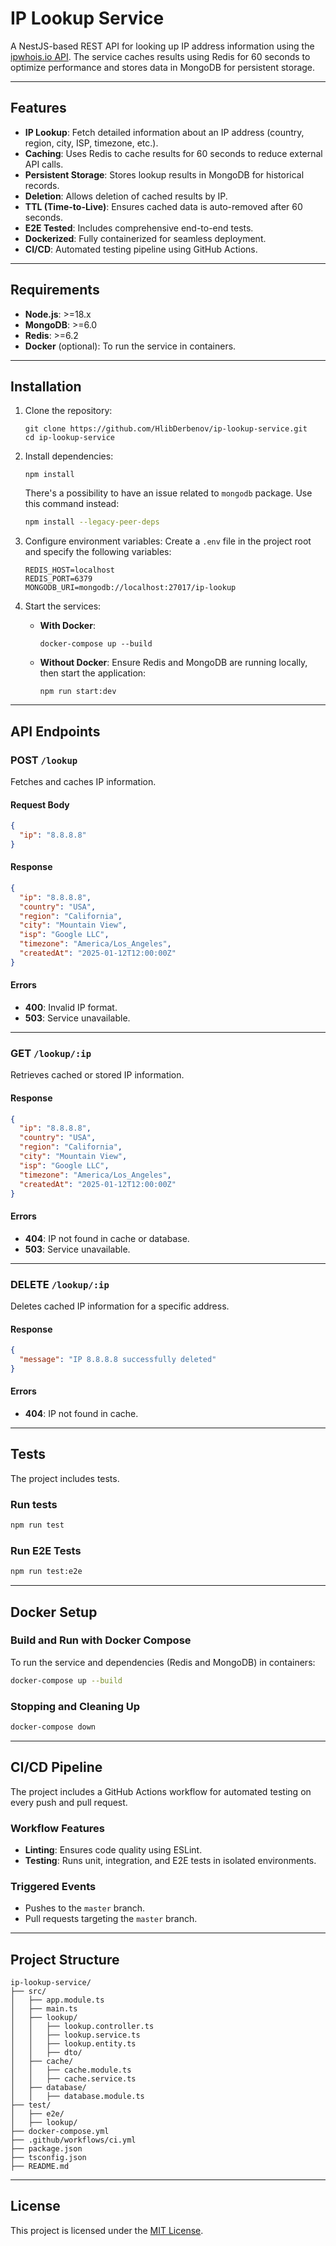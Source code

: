 
# IP Lookup Service

A NestJS-based REST API for looking up IP address information using the [ipwhois.io API](https://ipwhois.io/documentation). The service caches results using Redis for 60 seconds to optimize performance and stores data in MongoDB for persistent storage.

---

## Features

- **IP Lookup**: Fetch detailed information about an IP address (country, region, city, ISP, timezone, etc.).
- **Caching**: Uses Redis to cache results for 60 seconds to reduce external API calls.
- **Persistent Storage**: Stores lookup results in MongoDB for historical records.
- **Deletion**: Allows deletion of cached results by IP.
- **TTL (Time-to-Live)**: Ensures cached data is auto-removed after 60 seconds.
- **E2E Tested**: Includes comprehensive end-to-end tests.
- **Dockerized**: Fully containerized for seamless deployment.
- **CI/CD**: Automated testing pipeline using GitHub Actions.

---

## Requirements

- **Node.js**: >=18.x
- **MongoDB**: >=6.0
- **Redis**: >=6.2
- **Docker** (optional): To run the service in containers.

---

## Installation

1. Clone the repository:
   ```
   git clone https://github.com/HlibDerbenov/ip-lookup-service.git
   cd ip-lookup-service
   ```

2. Install dependencies:
   ```
   npm install
   ```
   There's a possibility to have an issue related to `mongodb` package. Use this command instead:
   ```bash
   npm install --legacy-peer-deps
   ```

3. Configure environment variables:
   Create a `.env` file in the project root and specify the following variables:
   ```env
   REDIS_HOST=localhost
   REDIS_PORT=6379
   MONGODB_URI=mongodb://localhost:27017/ip-lookup
   ```

4. Start the services:
   - **With Docker**:
     ```
     docker-compose up --build
     ```
   - **Without Docker**:
     Ensure Redis and MongoDB are running locally, then start the application:
     ```
     npm run start:dev
     ```

---

## API Endpoints

### **POST** `/lookup`
Fetches and caches IP information.

#### Request Body
```json
{
  "ip": "8.8.8.8"
}
```

#### Response
```json
{
  "ip": "8.8.8.8",
  "country": "USA",
  "region": "California",
  "city": "Mountain View",
  "isp": "Google LLC",
  "timezone": "America/Los_Angeles",
  "createdAt": "2025-01-12T12:00:00Z"
}
```

#### Errors
- **400**: Invalid IP format.
- **503**: Service unavailable.

---

### **GET** `/lookup/:ip`
Retrieves cached or stored IP information.

#### Response
```json
{
  "ip": "8.8.8.8",
  "country": "USA",
  "region": "California",
  "city": "Mountain View",
  "isp": "Google LLC",
  "timezone": "America/Los_Angeles",
  "createdAt": "2025-01-12T12:00:00Z"
}
```

#### Errors
- **404**: IP not found in cache or database.
- **503**: Service unavailable.

---

### **DELETE** `/lookup/:ip`
Deletes cached IP information for a specific address.

#### Response
```json
{
  "message": "IP 8.8.8.8 successfully deleted"
}
```

#### Errors
- **404**: IP not found in cache.

---

## Tests

The project includes tests.

### Run tests
```bash
npm run test
```

### Run E2E Tests
```bash
npm run test:e2e
```

---

## Docker Setup

### Build and Run with Docker Compose
To run the service and dependencies (Redis and MongoDB) in containers:
```bash
docker-compose up --build
```

### Stopping and Cleaning Up
```bash
docker-compose down
```

---

## CI/CD Pipeline

The project includes a GitHub Actions workflow for automated testing on every push and pull request.

### Workflow Features
- **Linting**: Ensures code quality using ESLint.
- **Testing**: Runs unit, integration, and E2E tests in isolated environments.

### Triggered Events
- Pushes to the `master` branch.
- Pull requests targeting the `master` branch.

---

## Project Structure

```
ip-lookup-service/
├── src/
│   ├── app.module.ts 
│   ├── main.ts
│   ├── lookup/
│   │   ├── lookup.controller.ts
│   │   ├── lookup.service.ts
│   │   ├── lookup.entity.ts
│   │   ├── dto/
│   ├── cache/
│   │   ├── cache.module.ts
│   │   ├── cache.service.ts
│   ├── database/
│   │   ├── database.module.ts
├── test/
│   ├── e2e/
│   ├── lookup/
├── docker-compose.yml
├── .github/workflows/ci.yml
├── package.json
├── tsconfig.json
├── README.md
```

---

## License

This project is licensed under the [MIT License](LICENSE).
